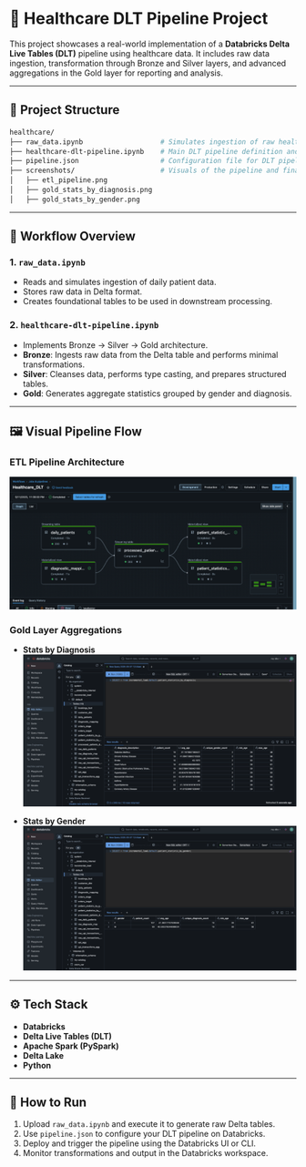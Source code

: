 # 🏥 Healthcare DLT Pipeline Project

This project showcases a real-world implementation of a **Databricks Delta Live Tables (DLT)** pipeline using healthcare data. It includes raw data ingestion, transformation through Bronze and Silver layers, and advanced aggregations in the Gold layer for reporting and analysis.

---

## 📁 Project Structure

```bash
healthcare/
├── raw_data.ipynb                   # Simulates ingestion of raw healthcare data
├── healthcare-dlt-pipeline.ipynb    # Main DLT pipeline definition and transformations
├── pipeline.json                    # Configuration file for DLT pipeline deployment
├── screenshots/                     # Visuals of the pipeline and final gold outputs
│   ├── etl_pipeline.png
│   ├── gold_stats_by_diagnosis.png
│   ├── gold_stats_by_gender.png
```

---

## 🔁 Workflow Overview

### 1. `raw_data.ipynb`
- Reads and simulates ingestion of daily patient data.
- Stores raw data in Delta format.
- Creates foundational tables to be used in downstream processing.

### 2. `healthcare-dlt-pipeline.ipynb`
- Implements Bronze → Silver → Gold architecture.
- **Bronze**: Ingests raw data from the Delta table and performs minimal transformations.
- **Silver**: Cleanses data, performs type casting, and prepares structured tables.
- **Gold**: Generates aggregate statistics grouped by gender and diagnosis.

---

## 🖼️ Visual Pipeline Flow

### ETL Pipeline Architecture
![ETL Pipeline](./screenshots/etl_pipeline.png)

### Gold Layer Aggregations

- **Stats by Diagnosis**
  ![Stats by Diagnosis](./screenshots/gold_stats_by_diagnosis.png)

- **Stats by Gender**
  ![Stats by Gender](./screenshots/gold_stats_by_gender.png)

---

## ⚙️ Tech Stack

- **Databricks**
- **Delta Live Tables (DLT)**
- **Apache Spark (PySpark)**
- **Delta Lake**
- **Python**

---

## 📌 How to Run

1. Upload `raw_data.ipynb` and execute it to generate raw Delta tables.
2. Use `pipeline.json` to configure your DLT pipeline on Databricks.
3. Deploy and trigger the pipeline using the Databricks UI or CLI.
4. Monitor transformations and output in the Databricks workspace.
